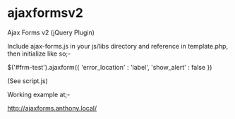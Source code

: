 ajaxformsv2
===========

Ajax Forms v2 (jQuery Plugin)

Include ajax-forms.js in your js/libs directory and reference in template.php, then initialize like so;-

$('#frm-test').ajaxform({
  	'error_location' : 'label',
  	'show_alert'     : false
})

(See script.js)

Working example at;-

http://ajaxforms.anthony.local/
